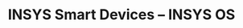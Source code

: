 ---
title: INSYS Smart Devices – INSYS OS
layout: bundle
image: '/images/devices/device-list/insys-ebw-insys-os.jpg'
brand: INSYS icom
---